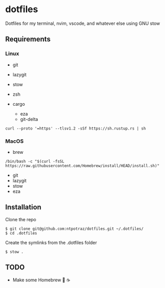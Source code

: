 # dotfiles

Dotfiles for my terminal, nvim, vscode, and whatever else using GNU stow

## Requirements

### Linux

- git
- lazygit
- stow
- zsh

- cargo
  - eza
  - git-delta


```
curl --proto '=https' --tlsv1.2 -sSf https://sh.rustup.rs | sh
```

### MacOS

- brew

```
/bin/bash -c "$(curl -fsSL https://raw.githubusercontent.com/Homebrew/install/HEAD/install.sh)"
```

- git
- lazygit
- stow
- eza

## Installation

Clone the repo

```
$ git clone git@github.com:ntpotraz/dotfiles.git ~/.dotfiles/
$ cd .dotfiles
```

Create the symlinks from the .dotfiles folder

```
$ stow .
```

## TODO

- Make some Homebrew 🤤 ☕️
